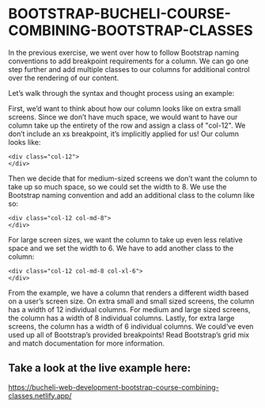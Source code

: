 # BOOTSTRAP-BUCHELI-COURSE-COMBINING-BOOTSTRAP-CLASSES

In the previous exercise, we went over how to follow Bootstrap naming conventions to add breakpoint requirements for a column. We can go one step further and add multiple classes to our columns for additional control over the rendering of our content.

Let’s walk through the syntax and thought process using an example:

First, we’d want to think about how our column looks like on extra small screens. Since we don’t have much space, we would want to have our column take up the entirety of the row and assign a class of "col-12". We don’t include an xs breakpoint, it’s implicitly applied for us! Our column looks like:

```
<div class="col-12">
</div>
```
Then we decide that for medium-sized screens we don’t want the column to take up so much space, so we could set the width to 8. We use the Bootstrap naming convention and add an additional class to the column like so:

```
<div class="col-12 col-md-8">
</div>
```
For large screen sizes, we want the column to take up even less relative space and we set the width to 6. We have to add another class to the column:

```
<div class="col-12 col-md-8 col-xl-6">
</div>
```
From the example, we have a column that renders a different width based on a user’s screen size. On extra small and small sized screens, the column has a width of 12 individual columns. For medium and large sized screens, the column has a width of 8 individual columns. Lastly, for extra large screens, the column has a width of 6 individual columns. We could’ve even used up all of Bootstrap’s provided breakpoints! Read Bootstrap’s grid mix and match documentation for more information.

## Take a look at the live example here:
https://bucheli-web-development-bootstrap-course-combining-classes.netlify.app/
